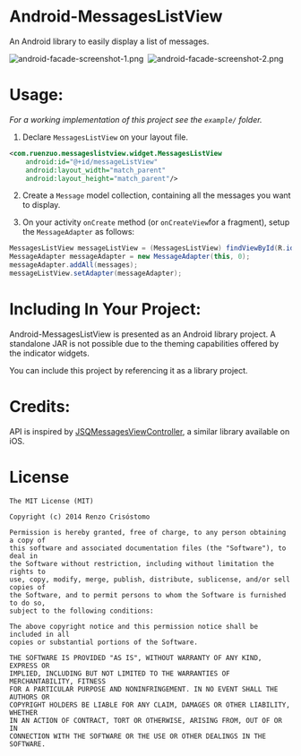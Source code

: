 Android-MessagesListView
========================

An Android library to easily display a list of messages.

![android-facade-screenshot-1.png](https://dl.dropboxusercontent.com/u/12352209/GitHub/android-messageslistview-screenshot-1.png)&nbsp;
![android-facade-screenshot-2.png](https://dl.dropboxusercontent.com/u/12352209/GitHub/android-messageslistview-screenshot-2.png)

Usage:
======

_For a working implementation of this project see the `example/` folder._

1. Declare `MessagesListView` on your layout file.

```xml
<com.ruenzuo.messageslistview.widget.MessagesListView
    android:id="@+id/messageListView"
    android:layout_width="match_parent"
    android:layout_height="match_parent"/>
```

2. Create a `Message` model collection, containing all the messages you want to display.

3. On your activity `onCreate` method (or `onCreateView`for a fragment), setup the `MessageAdapter` as follows:

```java
MessagesListView messageListView = (MessagesListView) findViewById(R.id.messageListView);
MessageAdapter messageAdapter = new MessageAdapter(this, 0);
messageAdapter.addAll(messages);
messageListView.setAdapter(messageAdapter);
```

Including In Your Project:
==========================

Android-MessagesListView is presented as an Android library project. A standalone JAR is not possible due to the theming capabilities offered by the indicator widgets.

You can include this project by referencing it as a library project.

Credits:
========

API is inspired by [JSQMessagesViewController](https://github.com/jessesquires/JSQMessagesViewController), a similar library available on iOS.

License
=======

    The MIT License (MIT)

    Copyright (c) 2014 Renzo Crisóstomo

    Permission is hereby granted, free of charge, to any person obtaining a copy of
    this software and associated documentation files (the "Software"), to deal in
    the Software without restriction, including without limitation the rights to
    use, copy, modify, merge, publish, distribute, sublicense, and/or sell copies of
    the Software, and to permit persons to whom the Software is furnished to do so,
    subject to the following conditions:

    The above copyright notice and this permission notice shall be included in all
    copies or substantial portions of the Software.

    THE SOFTWARE IS PROVIDED "AS IS", WITHOUT WARRANTY OF ANY KIND, EXPRESS OR
    IMPLIED, INCLUDING BUT NOT LIMITED TO THE WARRANTIES OF MERCHANTABILITY, FITNESS
    FOR A PARTICULAR PURPOSE AND NONINFRINGEMENT. IN NO EVENT SHALL THE AUTHORS OR
    COPYRIGHT HOLDERS BE LIABLE FOR ANY CLAIM, DAMAGES OR OTHER LIABILITY, WHETHER
    IN AN ACTION OF CONTRACT, TORT OR OTHERWISE, ARISING FROM, OUT OF OR IN
    CONNECTION WITH THE SOFTWARE OR THE USE OR OTHER DEALINGS IN THE SOFTWARE.
